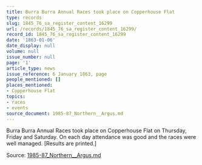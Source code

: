 ```yaml
---
title: Burra Burra Annual Races took place on Copperhouse Flat
type: records
slug: 1845_76_sa_register_content_16299
url: /records/1845_76_sa_register_content_16299/
record_id: 1845_76_sa_register_content_16299
date: '1863-01-06'
date_display: null
volume: null
issue_number: null
page: '1'
article_type: news
issue_reference: 6 January 1863, page
people_mentioned: []
places_mentioned:
- Copperhouse Flat
topics:
- races
- events
source_document: 1985-87_Northern__Argus.md
---
```


Burra Burra Annual Races took place on Copperhouse Flat on Thursday, Friday and Saturday.  On each day attendance was good and the races were well managed.  [Results are printed.]


Source: [1985-87_Northern__Argus.md](/downloads/markdown/1985-87_Northern__Argus.md)

